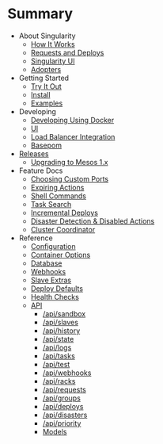 # Summary

* About Singularity
  * [How It Works](Docs/about/how-it-works.md)
  * [Requests and Deploys](Docs/about/requests-and-deploys.md)
  * [Singularity UI](Docs/about/ui.md)
  * [Adopters](Docs/about/adopters.md)
* Getting Started
  * [Try It Out](Docs/getting-started/try-it-out.md)
  * [Install](Docs/getting-started/install.md)
  * [Examples](Docs/getting-started/basic-examples.md)
* Developing
  * [Developing Using Docker](Docs/development/developing-with-docker.md)
  * [UI](Docs/development/ui.md)
  * [Load Balancer Integration](Docs/development/load-balancer-integration.md)
  * [Basepom](Docs/development/basepom.md)
* [Releases](Docs/releases/index.md)
  * [Upgrading to Mesos 1.x](Docs/reference/upgrading-to-mesos-1.md)
* Feature Docs
  * [Choosing Custom Ports](Docs/features/custom-ports.md)
  * [Expiring Actions](Docs/features/expiring-actions.md)
  * [Shell Commands](Docs/features/shell-commands.md)
  * [Task Search](Docs/features/task-search.md)
  * [Incremental Deploys](Docs/features/incremental-deploys.md)
  * [Disaster Detection & Disabled Actions](Docs/features/disaster-detection.md)
  * [Cluster Coordinator](Docs/features/cluster-coordinator.md)
* Reference
  * [Configuration](Docs/reference/configuration.md)
  * [Container Options](Docs/reference/container-options.md)
  * [Database](Docs/reference/database.md)
  * [Webhooks](Docs/reference/webhooks.md)
  * [Slave Extras](Docs/reference/slave-extras.md)
  * [Deploy Defaults](Docs/reference/deploy-defaults.md)
  * [Health Checks](Docs/reference/healthchecks.md)
  * [API](Docs/reference/apidocs/api-index.md)
    * [/api/sandbox](Docs/reference/apidocs/api-sandbox.md)
    * [/api/slaves](Docs/reference/apidocs/api-slaves.md)
    * [/api/history](Docs/reference/apidocs/api-history.md)
    * [/api/state](Docs/reference/apidocs/api-state.md)
    * [/api/logs](Docs/reference/apidocs/api-logs.md)
    * [/api/tasks](Docs/reference/apidocs/api-tasks.md)
    * [/api/test](Docs/reference/apidocs/api-test.md)
    * [/api/webhooks](Docs/reference/apidocs/api-webhooks.md)
    * [/api/racks](Docs/reference/apidocs/api-racks.md)
    * [/api/requests](Docs/reference/apidocs/api-requests.md)
    * [/api/groups](Docs/reference/apidocs/api-groups.md)
    * [/api/deploys](Docs/reference/apidocs/api-deploys.md)
    * [/api/disasters](Docs/reference/apidocs/api-disasters.md)
    * [/api/priority](Docs/reference/apidocs/api-priority.md)
    * [Models](Docs/reference/apidocs/models.md)